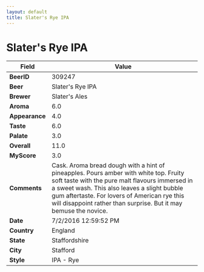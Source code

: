 ```yaml
---
layout: default
title: Slater's Rye IPA
---
```


# Slater's Rye IPA

| Field         | Value     |
|---------------|-----------|
| **BeerID** | 309247 |
| **Beer** | Slater's Rye IPA |
| **Brewer** | Slater&#39;s Ales |
| **Aroma** | 6.0 |
| **Appearance** | 4.0 |
| **Taste** | 6.0 |
| **Palate** | 3.0 |
| **Overall** | 11.0 |
| **MyScore** | 3.0 |
| **Comments** | Cask. Aroma bread dough with a hint of pineapples. Pours amber with white top. Fruity soft taste with the pure malt flavours immersed in a sweet wash. This also leaves a slight bubble gum aftertaste. For lovers of American rye this will disappoint rather than surprise. But it may bemuse the novice. |
| **Date** | 7/2/2016 12:59:52 PM |
| **Country** | England |
| **State** | Staffordshire |
| **City** | Stafford |
| **Style** | IPA - Rye |
